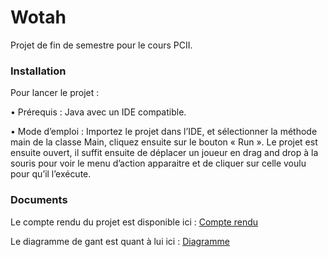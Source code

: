 # Wotah
  Projet de fin de semestre pour le cours PCII.

### Installation
Pour lancer le projet :

•	Prérequis : Java avec un IDE compatible.

•	Mode d’emploi : Importez le projet dans l’IDE, et sélectionner la méthode main de la classe Main, cliquez ensuite sur le bouton « Run ». Le projet est ensuite ouvert, il suffit ensuite de déplacer un joueur en drag and drop à la souris pour voir le menu d’action apparaitre et de cliquer sur celle voulu pour qu’il l’exécute.

### Documents
Le compte rendu du projet est disponible ici : [Compte rendu](https://github.com/Julien-LG/Wotah/blob/main/Compte_Rendu_Wotah_Final.pdf) 

Le diagramme de gant est quant à lui ici : [Diagramme](https://github.com/Julien-LG/Wotah/blob/main/Wotah_Diagramme_2.pdf)
